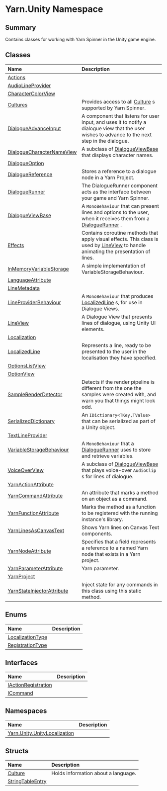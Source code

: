 # Yarn.Unity Namespace

## Summary

Contains classes for working with Yarn Spinner in the Unity game engine.


## Classes

|Name|Description|
|:---|:---|
|[Actions](/api/csharp/yarn.unity.actions.md)||
|[AudioLineProvider](/api/csharp/yarn.unity.audiolineprovider.md)||
|[CharacterColorView](/api/csharp/yarn.unity.charactercolorview.md)||
|[Cultures](/api/csharp/yarn.unity.cultures.md)|Provides access to all  <a href="yarn.unity.culture.md">Culture</a> s supported by Yarn Spinner.|
|[DialogueAdvanceInput](/api/csharp/yarn.unity.dialogueadvanceinput.md)|A component that listens for user input, and uses it to notify a dialogue view that the user wishes to advance to the next step in the dialogue.|
|[DialogueCharacterNameView](/api/csharp/yarn.unity.dialoguecharacternameview.md)|A subclass of  <a href="yarn.unity.dialogueviewbase.md">DialogueViewBase</a>  that displays character names.|
|[DialogueOption](/api/csharp/yarn.unity.dialogueoption.md)||
|[DialogueReference](/api/csharp/yarn.unity.dialoguereference.md)|Stores a reference to a dialogue node in a Yarn Project.|
|[DialogueRunner](/api/csharp/yarn.unity.dialoguerunner.md)|The DialogueRunner component acts as the interface between your game and Yarn Spinner.|
|[DialogueViewBase](/api/csharp/yarn.unity.dialogueviewbase.md)|A  <code>MonoBehaviour</code>  that can present lines and options to the user, when it receives them from a   <a href="yarn.unity.dialoguerunner.md">DialogueRunner</a> .|
|[Effects](/api/csharp/yarn.unity.effects.md)|Contains coroutine methods that apply visual effects. This class is used by  <a href="yarn.unity.lineview.md">LineView</a>  to handle animating the presentation of lines.|
|[InMemoryVariableStorage](/api/csharp/yarn.unity.inmemoryvariablestorage.md)|A simple implementation of VariableStorageBehaviour.|
|[LanguageAttribute](/api/csharp/yarn.unity.languageattribute.md)||
|[LineMetadata](/api/csharp/yarn.unity.linemetadata.md)||
|[LineProviderBehaviour](/api/csharp/yarn.unity.lineproviderbehaviour.md)|A  <code>MonoBehaviour</code>  that produces  <a href="yarn.unity.localizedline.md">LocalizedLine</a> s, for use in Dialogue Views.|
|[LineView](/api/csharp/yarn.unity.lineview.md)|A Dialogue View that presents lines of dialogue, using Unity UI elements.|
|[Localization](/api/csharp/yarn.unity.localization.md)||
|[LocalizedLine](/api/csharp/yarn.unity.localizedline.md)|Represents a line, ready to be presented to the user in the localisation they have specified.|
|[OptionsListView](/api/csharp/yarn.unity.optionslistview.md)||
|[OptionView](/api/csharp/yarn.unity.optionview.md)||
|[SampleRenderDetector](/api/csharp/yarn.unity.samplerenderdetector.md)|Detects if the render pipeline is different from the one the samples were created with, and warn you that things might look odd.|
|[SerializedDictionary](/api/csharp/yarn.unity.serializeddictionary.md)|An  <code>IDictionary&lt;TKey,TValue&gt;</code>  that can be serialized as part of a Unity object.|
|[TextLineProvider](/api/csharp/yarn.unity.textlineprovider.md)||
|[VariableStorageBehaviour](/api/csharp/yarn.unity.variablestoragebehaviour.md)|A  <code>MonoBehaviour</code>  that a  <a href="yarn.unity.dialoguerunner.md">DialogueRunner</a>  uses to store and retrieve variables.|
|[VoiceOverView](/api/csharp/yarn.unity.voiceoverview.md)|A subclass of  <a href="yarn.unity.dialogueviewbase.md">DialogueViewBase</a>  that plays voice-over  <code>AudioClip</code> s for lines of dialogue.|
|[YarnActionAttribute](/api/csharp/yarn.unity.yarnactionattribute.md)||
|[YarnCommandAttribute](/api/csharp/yarn.unity.yarncommandattribute.md)|An attribute that marks a method on an object as a command.|
|[YarnFunctionAttribute](/api/csharp/yarn.unity.yarnfunctionattribute.md)|Marks the method as a function to be registered with the running instance's library.|
|[YarnLinesAsCanvasText](/api/csharp/yarn.unity.yarnlinesascanvastext.md)|Shows Yarn lines on Canvas Text components.|
|[YarnNodeAttribute](/api/csharp/yarn.unity.yarnnodeattribute.md)|Specifies that a field represents a reference to a named Yarn node that exists in a Yarn project.|
|[YarnParameterAttribute](/api/csharp/yarn.unity.yarnparameterattribute.md)|Yarn parameter.|
|[YarnProject](/api/csharp/yarn.unity.yarnproject.md)||
|[YarnStateInjectorAttribute](/api/csharp/yarn.unity.yarnstateinjectorattribute.md)|Inject state for any commands in this class using this static method.|

## Enums

|Name|Description|
|:---|:---|
|[LocalizationType](/api/csharp/yarn.unity.localizationtype.md)||
|[RegistrationType](/api/csharp/yarn.unity.registrationtype.md)||

## Interfaces

|Name|Description|
|:---|:---|
|[IActionRegistration](/api/csharp/yarn.unity.iactionregistration.md)||
|[ICommand](/api/csharp/yarn.unity.icommand.md)||

## Namespaces

|Name|Description|
|:---|:---|
|[Yarn.Unity.UnityLocalization](/api/csharp/yarn.unity.unitylocalization.md)||

## Structs

|Name|Description|
|:---|:---|
|[Culture](/api/csharp/yarn.unity.culture.md)|Holds information about a language.|
|[StringTableEntry](/api/csharp/yarn.unity.stringtableentry.md)||

